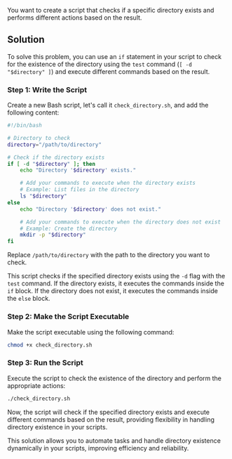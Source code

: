 You want to create a script that checks if a specific directory exists and performs different actions based on the result.

## Solution
To solve this problem, you can use an `if` statement in your script to check for the existence of the directory using the `test` command (`[ -d "$directory" ]`) and execute different commands based on the result.

### Step 1: Write the Script

Create a new Bash script, let's call it `check_directory.sh`, and add the following content:

```bash
#!/bin/bash

# Directory to check
directory="/path/to/directory"

# Check if the directory exists
if [ -d "$directory" ]; then
    echo "Directory '$directory' exists."

    # Add your commands to execute when the directory exists
    # Example: List files in the directory
    ls "$directory"
else
    echo "Directory '$directory' does not exist."

    # Add your commands to execute when the directory does not exist
    # Example: Create the directory
    mkdir -p "$directory"
fi
```

Replace `/path/to/directory` with the path to the directory you want to check.

This script checks if the specified directory exists using the `-d` flag with the `test` command. If the directory exists, it executes the commands inside the `if` block. If the directory does not exist, it executes the commands inside the `else` block.

### Step 2: Make the Script Executable

Make the script executable using the following command:

```bash
chmod +x check_directory.sh
```

### Step 3: Run the Script

Execute the script to check the existence of the directory and perform the appropriate actions:

```bash
./check_directory.sh
```

Now, the script will check if the specified directory exists and execute different commands based on the result, providing flexibility in handling directory existence in your scripts.

This solution allows you to automate tasks and handle directory existence dynamically in your scripts, improving efficiency and reliability.